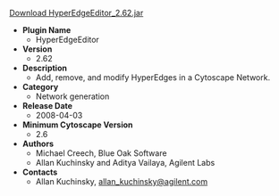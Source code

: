<a href="HyperEdgeEditor_2.62.jar">Download HyperEdgeEditor_2.62.jar</a>

* __Plugin Name__
  * HyperEdgeEditor
* __Version__
  * 2.62
* __Description__
  * Add, remove, and modify HyperEdges in a Cytoscape Network.
* __Category__
  * Network generation
* __Release Date__
  * 2008-04-03
* __Minimum Cytoscape Version__
  * 2.6
* __Authors__
  * Michael Creech, Blue Oak Software
  * Allan Kuchinsky and Aditya Vailaya, Agilent Labs
* __Contacts__
  * Allan Kuchinsky, allan_kuchinsky@agilent.com
